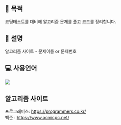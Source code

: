 ## 🌇 목적
코딩테스트를 대비해 알고리즘 문제를 풀고 코드를 정리합니다.


## 📁 설명
알고리즘 사이트 - 문제이름 or 문제번호


## 💻 사용언어 
<img src="https://img.shields.io/badge/Java-007396?style=flat-square&logo=Java&logoColor=white"/>


## 알고리즘 사이트
프로그래머스: https://programmers.co.kr/ </br>
백준 : https://www.acmicpc.net/ 
